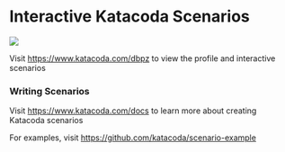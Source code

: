 # Interactive Katacoda Scenarios

[![](http://shields.katacoda.com/katacoda/dbpz/count.svg)](https://www.katacoda.com/dbpz "Get your profile on Katacoda.com")

Visit https://www.katacoda.com/dbpz to view the profile and interactive scenarios

### Writing Scenarios
Visit https://www.katacoda.com/docs to learn more about creating Katacoda scenarios

For examples, visit https://github.com/katacoda/scenario-example
